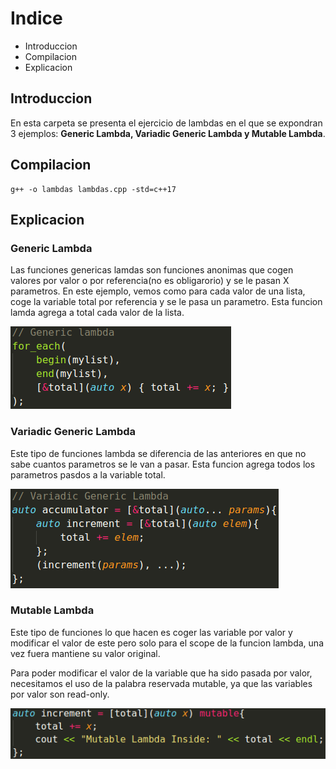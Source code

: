# Indice
- Introduccion
- Compilacion
- Explicacion

## Introduccion
En esta carpeta se presenta el ejercicio de lambdas en el que se expondran 3 ejemplos: **Generic Lambda, Variadic Generic Lambda y Mutable Lambda**.

## Compilacion
```console
g++ -o lambdas lambdas.cpp -std=c++17
```

## Explicacion

### Generic Lambda
Las funciones genericas lamdas son funciones anonimas que cogen valores por valor o por referencia(no es obligarorio) y se le pasan X parametros. En este ejemplo, vemos como para cada valor de una lista, coge la variable total por referencia y se le pasa un parametro. Esta funcion lamda agrega a total cada valor de la lista.

![Generic Lambdas](./img/generic.png)

### Variadic Generic Lambda
Este tipo de funciones lambda se diferencia de las anteriores en que no sabe cuantos parametros se le van a pasar. Esta funcion agrega todos los parametros pasdos a la variable total.

![Variadic Generic Lambdas](./img/variadic.png)

### Mutable Lambda
Este tipo de funciones lo que hacen es coger las variable por valor y modificar el valor de este pero solo para el scope de la funcion lambda, una vez fuera mantiene su valor original. 

Para poder modificar el valor de la variable que ha sido pasada por valor, necesitamos el uso de la palabra reservada mutable, ya que las variables por valor son read-only.

![Mutable Lambdas](./img/mutable.png)
